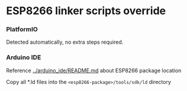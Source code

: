# ESP8266 linker scripts override

### PlatformIO

Detected automatically, no extra steps required.

### Arduino IDE

Reference [../arduino\_ide/README.md](../arduino_ide/README.md) about ESP8266 package location

Copy all \*.ld files into the `<esp8266-package>/tools/sdk/ld` directory
